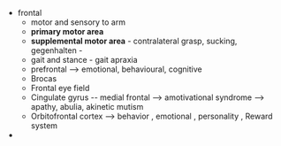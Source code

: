 
- frontal
	- motor and sensory to arm 
	- **primary motor area** 
	- **supplemental motor area** - contralateral grasp, sucking, gegenhalten - 
	- gait and stance - gait apraxia 
	- prefrontal --> emotional, behavioural, cognitive 
	- Brocas 
	- Frontal eye field 
	- Cingulate gyrus -- medial frontal --> amotivational syndrome --> apathy, abulia, akinetic mutism 
	- Orbitofrontal cortex --> behavior , emotional , personality , Reward system 
- 